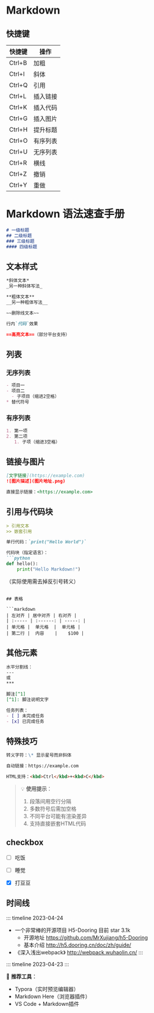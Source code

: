 # Markdown

## 快捷键

| 快捷键 | 操作     |
| ------ | -------- |
| Ctrl+B | 加粗     |
| Ctrl+I | 斜体     |
| Ctrl+Q | 引用     |
| Ctrl+L | 插入链接 |
| Ctrl+K | 插入代码 |
| Ctrl+G | 插入图片 |
| Ctrl+H | 提升标题 |
| Ctrl+O | 有序列表 |
| Ctrl+U | 无序列表 |
| Ctrl+R | 横线     |
| Ctrl+Z | 撤销     |
| Ctrl+Y | 重做     |

# Markdown 语法速查手册

```markdown
# 一级标题
## 二级标题
### 三级标题
#### 四级标题
```

## 文本样式

```markdown
*斜体文本*  
_另一种斜体写法_

**粗体文本**  
__另一种粗体写法__

~~删除线文本~~

行内`代码`效果

==高亮文本==（部分平台支持）
```

## 列表

### 无序列表
```markdown
- 项目一
- 项目二
  - 子项目（缩进2空格）
* 替代符号
```

### 有序列表
```markdown
1. 第一项
2. 第二项
   1. 子项（缩进3空格）
```

## 链接与图片

```markdown
[文字链接](https://example.com)
![图片描述](图片地址.png)

直接显示链接：<https://example.com>
```

## 引用与代码块

```markdown
> 引用文本
>> 嵌套引用

单行代码：`print("Hello World")`

代码块（指定语言）：
```python
def hello():
    print("Hello Markdown!")
```
（实际使用需去掉反引号转义）
```

## 表格

```markdown
| 左对齐 | 居中对齐 | 右对齐 |
| :----- | :------: | -----: |
| 单元格 |  单元格  |  单元格 |
| 第二行 |  内容    |    $100 |
```

## 其他元素

```markdown
水平分割线：
---
或
***

脚注[^1]
[^1]: 脚注说明文字

任务列表：
- [ ] 未完成任务
- [x] 已完成任务
```

## 特殊技巧

```markdown
转义字符：\* 显示星号而非斜体

自动链接：https://example.com

HTML支持：<kbd>Ctrl</kbd>+<kbd>C</kbd>
```

> 💡 **使用提示**：
> 1. 段落间用空行分隔
> 2. 多数符号后需加空格
> 3. 不同平台可能有渲染差异
> 4. 支持直接嵌套HTML代码

## checkbox

- [ ] 吃饭
- [ ] 睡觉
- [x] 打豆豆


## 时间线

::: timeline 2023-04-24
- 一个非常棒的开源项目 H5-Dooring 目前 star 3.1k
    - 开源地址 https://github.com/MrXujiang/h5-Dooring
    - 基本介绍 http://h5.dooring.cn/doc/zh/guide/
- 《深入浅出webpack》 http://webpack.wuhaolin.cn/
  :::

::: timeline 2023-04-23
:::

📌 **推荐工具**：
- Typora（实时预览编辑器）
- Markdown Here（浏览器插件）
- VS Code + Markdown插件

